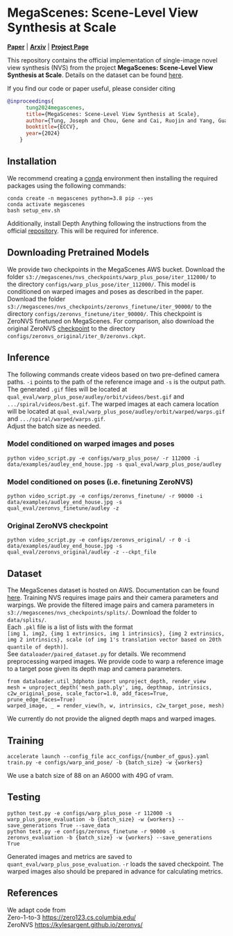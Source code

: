 # MegaScenes: Scene-Level View Synthesis at Scale

[**Paper**](https://megascenes.github.io/MegaScenes_paper_v1.pdf) | [**Arxiv**](https://arxiv.org/abs/2406.11819) | [**Project Page**](https://megascenes.github.io) <br>


This repository contains the official implementation of single-image novel view synthesis (NVS) from the project **MegaScenes: Scene-Level View Synthesis at Scale**. Details on the dataset can be found [here](https://github.com/MegaScenes/dataset).

If you find our code or paper useful, please consider citing
```bibtex
@inproceedings{
      tung2024megascenes,
      title={MegaScenes: Scene-Level View Synthesis at Scale}, 
      author={Tung, Joseph and Chou, Gene and Cai, Ruojin and Yang, Guandao and Zhang, Kai and Wetzstein, Gordon and Hariharan, Bharath and Snavely, Noah},
      booktitle={ECCV},
      year={2024}
    }
```

## Installation
We recommend creating a [conda](https://www.anaconda.com/) environment then installing the required packages using the following commands:

```
conda create -n megascenes python=3.8 pip --yes
conda activate megascenes
bash setup_env.sh
```

Additionally, install Depth Anything following the instructions from the official [repository](https://github.com/LiheYoung/Depth-Anything). This will be required for inference. 

## Downloading Pretrained Models 
We provide two checkpoints in the MegaScenes AWS bucket. Download the folder `s3://megascenes/nvs_checkpoints/warp_plus_pose/iter_112000/` to the directory `configs/warp_plus_pose/iter_112000/`. This model is conditioned on warped images and poses as described in the paper. Download the folder `s3://megascenes/nvs_checkpoints/zeronvs_finetune/iter_90000/` to the directory `configs/zeronvs_finetune/iter_90000/`. This checkpoint is ZeroNVS finetuned on MegaScenes. For comparison, also download the original ZeroNVS [checkpoint](https://drive.google.com/file/d/17WEMfs2HABJcdf4JmuIM3ti0uz37lSZg/view) to the directory `configs/zeronvs_original/iter_0/zeronvs.ckpt`.

## Inference 
The following commands create videos based on two pre-defined camera paths. `-i` points to the path of the reference image and `-s` is the output path. <br>
The generated `.gif` files will be located at `qual_eval/warp_plus_pose/audley/orbit/videos/best.gif` and `.../spiral/videos/best.gif`. The warped images at each camera location will be located at `qual_eval/warp_plus_pose/audley/orbit/warped/warps.gif` and `.../spiral/warped/warps.gif`. <br>
Adjust the batch size as needed. 

### Model conditioned on warped images and poses
```
python video_script.py -e configs/warp_plus_pose/ -r 112000 -i data/examples/audley_end_house.jpg -s qual_eval/warp_plus_pose/audley
```

### Model conditioned on poses (i.e. finetuning ZeroNVS)
```
python video_script.py -e configs/zeronvs_finetune/ -r 90000 -i data/examples/audley_end_house.jpg -s qual_eval/zeronvs_finetune/audley -z
``` 

### Original ZeroNVS checkpoint 
```
python video_script.py -e configs/zeronvs_original/ -r 0 -i data/examples/audley_end_house.jpg -s qual_eval/zeronvs_original/audley -z --ckpt_file
```

## Dataset
The MegaScenes dataset is hosted on AWS. Documentation can be found [here](https://github.com/MegaScenes/dataset). Training NVS requires image pairs and their camera parameters and warpings. We provide the filtered image pairs and camera parameters in `s3://megascenes/nvs_checkpoints/splits/`. Download the folder to `data/splits/`. <br> 
Each `.pkl` file is a list of lists with the format <br>
`[img 1, img2, {img 1 extrinsics, img 1 intrinsics}, {img 2 extrinsics, img 2 intrinsics}, scale (of img 1's translation vector based on 20th quantile of depth)]`. <br>
See `dataloader/paired_dataset.py` for details.
We recommend preprocessing warped images. We provide code to warp a reference image to a target pose given its depth map and camera parameters. 
```
from dataloader.util_3dphoto import unproject_depth, render_view
mesh = unproject_depth('mesh_path.ply', img, depthmap, intrinsics, c2w_original_pose, scale_factor=1.0, add_faces=True, prune_edge_faces=True)
warped_image, _ = render_view(h, w, intrinsics, c2w_target_pose, mesh)
```
We currently do not provide the aligned depth maps and warped images.
<br>


## Training
```
accelerate launch --config_file acc_configs/{number_of_gpus}.yaml train.py -e configs/warp_and_pose/ -b {batch_size} -w {workers}  
```
We use a batch size of 88 on an A6000 with 49G of vram. 


## Testing
```
python test.py -e configs/warp_plus_pose -r 112000 -s warp_plus_pose_evaluation -b {batch_size} -w {workers} --save_generations True --save_data
python test.py -e configs/zeronvs_finetune -r 90000 -s zeronvs_evaluation -b {batch_size} -w {workers} --save_generations True 
```
Generated images and metrics are saved to `quant_eval/warp_plus_pose_evaluation`. `-r` loads the saved checkpoint. The warped images also should be prepared in advance for calculating metrics. 


## References
We adapt code from <br>
Zero-1-to-3 https://zero123.cs.columbia.edu/ <br>
ZeroNVS https://kylesargent.github.io/zeronvs/
